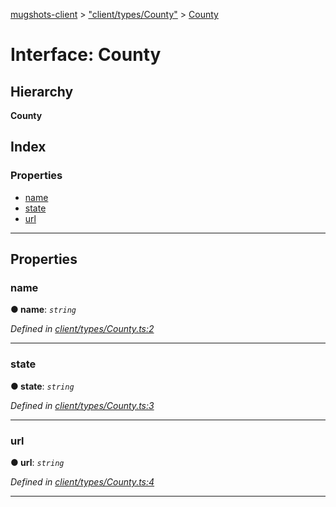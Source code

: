 [mugshots-client](../README.md) > ["client/types/County"](../modules/_client_types_county_.md) > [County](../interfaces/_client_types_county_.county.md)

# Interface: County

## Hierarchy

**County**

## Index

### Properties

* [name](_client_types_county_.county.md#name)
* [state](_client_types_county_.county.md#state)
* [url](_client_types_county_.county.md#url)

---

## Properties

<a id="name"></a>

###  name

**● name**: *`string`*

*Defined in [client/types/County.ts:2](https://github.com/agaricide/mugshots-client/blob/101dc0c/src/client/types/County.ts#L2)*

___
<a id="state"></a>

###  state

**● state**: *`string`*

*Defined in [client/types/County.ts:3](https://github.com/agaricide/mugshots-client/blob/101dc0c/src/client/types/County.ts#L3)*

___
<a id="url"></a>

###  url

**● url**: *`string`*

*Defined in [client/types/County.ts:4](https://github.com/agaricide/mugshots-client/blob/101dc0c/src/client/types/County.ts#L4)*

___

